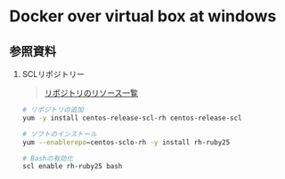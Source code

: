 # Docker over virtual box at windows

## 参照資料

1. SCLリポジトリー

    > [リポジトリのリソース一覧](http://mirror.centos.org/centos/7/sclo/x86_64/)

    ```bash
    # リポジトリの追加
    yum -y install centos-release-scl-rh centos-release-scl

    # ソフトのインストール
    yum --enablerepo=centos-sclo-rh -y install rh-ruby25

    # Bashの有効化
    scl enable rh-ruby25 bash
    ```

